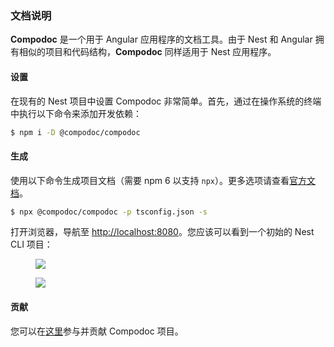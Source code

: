 ### 文档说明

**Compodoc** 是一个用于 Angular 应用程序的文档工具。由于 Nest 和 Angular 拥有相似的项目和代码结构，**Compodoc** 同样适用于 Nest 应用程序。

#### 设置

在现有的 Nest 项目中设置 Compodoc 非常简单。首先，通过在操作系统的终端中执行以下命令来添加开发依赖：

```bash
$ npm i -D @compodoc/compodoc
```

#### 生成

使用以下命令生成项目文档（需要 npm 6 以支持 `npx`）。更多选项请查看[官方文档](https://compodoc.app/guides/usage.html)。

```bash
$ npx @compodoc/compodoc -p tsconfig.json -s
```

打开浏览器，导航至 [http://localhost:8080](http://localhost:8080)。您应该可以看到一个初始的 Nest CLI 项目：

<figure><img src="/assets/documentation-compodoc-1.jpg" /></figure>
<figure><img src="/assets/documentation-compodoc-2.jpg" /></figure>

#### 贡献

您可以在[这里](https://github.com/compodoc/compodoc)参与并贡献 Compodoc 项目。